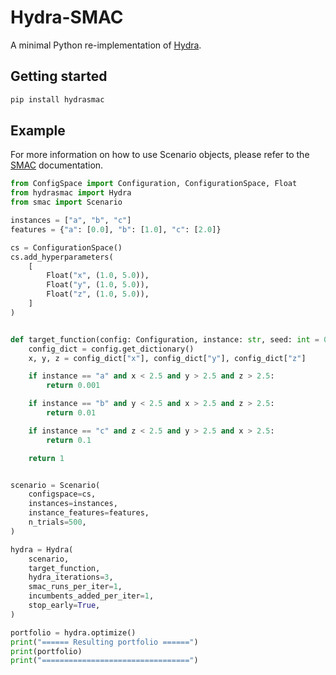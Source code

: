 # Hydra-SMAC

A minimal Python re-implementation of [Hydra](https://www.cs.ubc.ca/labs/algorithms/Projects/Hydra/).

## Getting started

```bash
pip install hydrasmac
```

## Example

For more information on how to use Scenario objects, please refer to the [SMAC](https://github.com/automl/SMAC3) documentation.

```py
from ConfigSpace import Configuration, ConfigurationSpace, Float
from hydrasmac import Hydra
from smac import Scenario

instances = ["a", "b", "c"]
features = {"a": [0.0], "b": [1.0], "c": [2.0]}

cs = ConfigurationSpace()
cs.add_hyperparameters(
    [
        Float("x", (1.0, 5.0)),
        Float("y", (1.0, 5.0)),
        Float("z", (1.0, 5.0)),
    ]
)


def target_function(config: Configuration, instance: str, seed: int = 0) -> float:
    config_dict = config.get_dictionary()
    x, y, z = config_dict["x"], config_dict["y"], config_dict["z"]

    if instance == "a" and x < 2.5 and y > 2.5 and z > 2.5:
        return 0.001

    if instance == "b" and y < 2.5 and x > 2.5 and z > 2.5:
        return 0.01

    if instance == "c" and z < 2.5 and y > 2.5 and x > 2.5:
        return 0.1

    return 1


scenario = Scenario(
    configspace=cs,
    instances=instances,
    instance_features=features,
    n_trials=500,
)

hydra = Hydra(
    scenario,
    target_function,
    hydra_iterations=3,
    smac_runs_per_iter=1,
    incumbents_added_per_iter=1,
    stop_early=True,
)

portfolio = hydra.optimize()
print("====== Resulting portfolio ======")
print(portfolio)
print("=================================")
```
